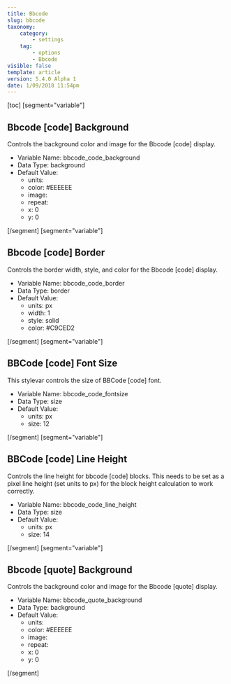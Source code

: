 ```yaml
---
title: Bbcode
slug: bbcode
taxonomy:
    category:
        - settings
    tag:
        - options
        - Bbcode
visible: false
template: article
version: 5.4.0 Alpha 1
date: 1/09/2018 11:54pm
---
```


[toc]
[segment="variable"]

## Bbcode [code] Background
Controls the background color and image for the Bbcode [code] display.



- Variable Name: bbcode_code_background
- Data Type: background
- Default Value: 
	- units: 
	- color: #EEEEEE
	- image: 
	- repeat: 
	- x: 0
	- y: 0


[/segment]
[segment="variable"]

## Bbcode [code] Border
Controls the border width, style, and color for the Bbcode [code] display.



- Variable Name: bbcode_code_border
- Data Type: border
- Default Value: 
	- units: px
	- width: 1
	- style: solid
	- color: #C9CED2


[/segment]
[segment="variable"]

## BBCode [code] Font Size
This stylevar controls the size of BBCode [code] font.



- Variable Name: bbcode_code_fontsize
- Data Type: size
- Default Value: 
	- units: px
	- size: 12


[/segment]
[segment="variable"]

## BBCode [code] Line Height
Controls the line height for bbcode [code] blocks. This needs to be set as a pixel line height (set units to px) for the block height calculation to work correctly.



- Variable Name: bbcode_code_line_height
- Data Type: size
- Default Value: 
	- units: px
	- size: 14


[/segment]
[segment="variable"]

## Bbcode [quote] Background
Controls the background color and image for the Bbcode [quote] display.



- Variable Name: bbcode_quote_background
- Data Type: background
- Default Value: 
	- units: 
	- color: #EEEEEE
	- image: 
	- repeat: 
	- x: 0
	- y: 0


[/segment]
